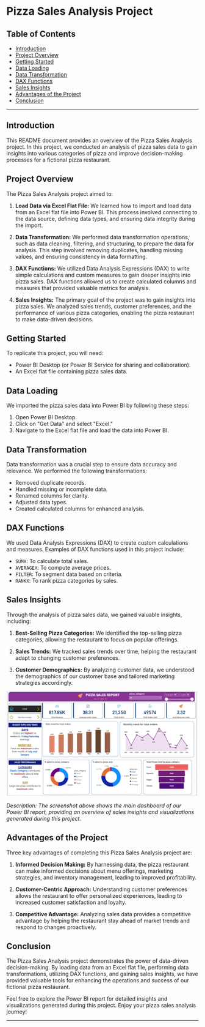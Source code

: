 # Pizza Sales Analysis Project

## Table of Contents

- [Introduction](#introduction)
- [Project Overview](#project-overview)
- [Getting Started](#getting-started)
- [Data Loading](#data-loading)
- [Data Transformation](#data-transformation)
- [DAX Functions](#dax-functions)
- [Sales Insights](#sales-insights)
- [Advantages of the Project](#advantages-of-the-project)
- [Conclusion](#conclusion)

---

## Introduction

This README document provides an overview of the Pizza Sales Analysis project. In this project, we conducted an analysis of pizza sales data to gain insights into various categories of pizza and improve decision-making processes for a fictional pizza restaurant.

## Project Overview

The Pizza Sales Analysis project aimed to:

1. **Load Data via Excel Flat File:** We learned how to import and load data from an Excel flat file into Power BI. This process involved connecting to the data source, defining data types, and ensuring data integrity during the import.

2. **Data Transformation:** We performed data transformation operations, such as data cleaning, filtering, and structuring, to prepare the data for analysis. This step involved removing duplicates, handling missing values, and ensuring consistency in data formatting.

3. **DAX Functions:** We utilized Data Analysis Expressions (DAX) to write simple calculations and custom measures to gain deeper insights into pizza sales. DAX functions allowed us to create calculated columns and measures that provided valuable metrics for analysis.

4. **Sales Insights:** The primary goal of the project was to gain insights into pizza sales. We analyzed sales trends, customer preferences, and the performance of various pizza categories, enabling the pizza restaurant to make data-driven decisions.

## Getting Started

To replicate this project, you will need:

- Power BI Desktop (or Power BI Service for sharing and collaboration).
- An Excel flat file containing pizza sales data.

## Data Loading

We imported the pizza sales data into Power BI by following these steps:

1. Open Power BI Desktop.
2. Click on "Get Data" and select "Excel."
3. Navigate to the Excel flat file and load the data into Power BI.

## Data Transformation

Data transformation was a crucial step to ensure data accuracy and relevance. We performed the following transformations:

- Removed duplicate records.
- Handled missing or incomplete data.
- Renamed columns for clarity.
- Adjusted data types.
- Created calculated columns for enhanced analysis.

## DAX Functions

We used Data Analysis Expressions (DAX) to create custom calculations and measures. Examples of DAX functions used in this project include:

- `SUMX`: To calculate total sales.
- `AVERAGEX`: To compute average prices.
- `FILTER`: To segment data based on criteria.
- `RANKX`: To rank pizza categories by sales.

## Sales Insights

Through the analysis of pizza sales data, we gained valuable insights, including:

1. **Best-Selling Pizza Categories:** We identified the top-selling pizza categories, allowing the restaurant to focus on popular offerings.

2. **Sales Trends:** We tracked sales trends over time, helping the restaurant adapt to changing customer preferences.

3. **Customer Demographics:** By analyzing customer data, we understood the demographics of our customer base and tailored marketing strategies accordingly.

![Sales Dashboard](https://github.com/NoopurWagh/Portfolio/blob/main/PizzaSales/PizzaSalesDashboard.png)

*Description: The screenshot above shows the main dashboard of our Power BI report, providing an overview of sales insights and visualizations generated during this project.*

## Advantages of the Project

Three key advantages of completing this Pizza Sales Analysis project are:

1. **Informed Decision Making:** By harnessing data, the pizza restaurant can make informed decisions about menu offerings, marketing strategies, and inventory management, leading to improved profitability.

2. **Customer-Centric Approach:** Understanding customer preferences allows the restaurant to offer personalized experiences, leading to increased customer satisfaction and loyalty.

3. **Competitive Advantage:** Analyzing sales data provides a competitive advantage by helping the restaurant stay ahead of market trends and respond to changes proactively.

## Conclusion

The Pizza Sales Analysis project demonstrates the power of data-driven decision-making. By loading data from an Excel flat file, performing data transformations, utilizing DAX functions, and gaining sales insights, we have provided valuable tools for enhancing the operations and success of our fictional pizza restaurant.

Feel free to explore the Power BI report for detailed insights and visualizations generated during this project. Enjoy your pizza sales analysis journey!

---
